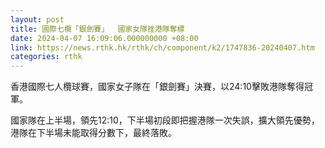 ```yaml
---
layout: post
title: 國際七欖「銀劍賽」  國家女隊挫港隊奪標
date: 2024-04-07 16:09:06.000000000 +08:00
link: https://news.rthk.hk/rthk/ch/component/k2/1747836-20240407.htm
categories: rthk
---
```


香港國際七人欖球賽，國家女子隊在「銀劍賽」決賽，以24:10擊敗港隊奪得冠軍。

國家隊在上半場，領先12:10，下半場初段即把握港隊一次失誤，擴大領先優勢，港隊在下半場未能取得分數下，最終落敗。
